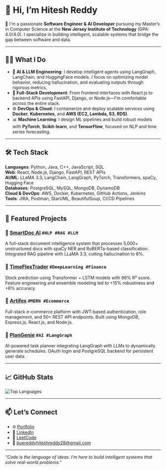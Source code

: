 # 👋 Hi, I’m Hitesh Reddy

🚀 I'm a passionate **Software Engineer & AI Developer** pursuing my Master’s in Computer Science at the **New Jersey Institute of Technology** (GPA: 4.0/4.0). I specialize in building intelligent, scalable systems that bridge the gap between software and data.

---

## 👨‍💻 What I Do

- 🧠 **AI & LLM Engineering**: I develop intelligent agents using LangGraph, LangChain, and HuggingFace models. I focus on optimizing model behavior, reducing hallucination, and evaluating outputs through rigorous metrics.
- 🔧 **Full-Stack Development**: From frontend interfaces with React.js to backend APIs using FastAPI, Django, or Node.js—I'm comfortable across the entire stack.
- ⚙️ **DevOps & Cloud**: I containerize and deploy scalable services using **Docker**, **Kubernetes**, and **AWS (EC2, Lambda, S3, RDS)**.
- 📊 **Machine Learning**: I design ML pipelines and build robust models with **PyTorch**, **Scikit-learn**, and **TensorFlow**, focused on NLP and time series forecasting.

---

## 🛠️ Tech Stack

**Languages**: Python, Java, C++, JavaScript, SQL  
**Web**: React, Node.js, Django, FastAPI, REST APIs  
**AI/ML**: LLaMA 3.3, LangChain, LangGraph, PyTorch, Transformers, spaCy, Hugging Face  
**Databases**: PostgreSQL, MySQL, MongoDB, DynamoDB  
**Cloud & DevOps**: AWS, Docker, Kubernetes, GitHub Actions, Jenkins  
**Tools**: JIRA, Postman, StarUML, BeautifulSoup, CI/CD Pipelines

---

## 📂 Featured Projects

### 🔹 [SmartDoc AI](https://github.com/HiteshReddy28) `#NLP #RAG #LLM`
A full-stack document intelligence system that processes 5,000+ unstructured docs with spaCy NER and RoBERTa-based classification. Integrated RAG pipeline with LLaMA 3.3, cutting hallucination to 8%.

### 🔹 [TimeFlexTrader](https://github.com/HiteshReddy28) `#DeepLearning #Finance`
Stock prediction using Transformer + LSTM models with 96% R² score. Feature engineering and ensemble modeling led to +15% robustness and +8% accuracy.

### 🔹 [Artifex](https://github.com/HiteshReddy28) `#MERN #Ecommerce`
Full-stack e-commerce platform with JWT-based authentication, role management, and 50+ REST API endpoints. Built using MongoDB, Express.js, React.js, and Node.js.

### 🔹 [PlanGenie](https://github.com/HiteshReddy28) `#AI #LangGraph`
AI-powered task planner integrating LangGraph with LLMs to dynamically generate schedules. OAuth login and PostgreSQL backend for persistent user data.

---

## 📈 GitHub Stats


![Top Languages](https://github-readme-stats.vercel.app/api/top-langs/?username=HiteshReddy28&layout=compact&theme=radical)

---

## 📫 Let’s Connect

- 🌐 [Portfolio](https://portfolio-hiteshreddy28.vercel.app/)
- 💼 [LinkedIn](https://www.linkedin.com/in/hitesh-reddy28/)
- 🧠 [LeetCode](https://leetcode.com/u/Hitesh_Reddy/)
- 📧 buereddyhiteshreddy28@gmail.com

---

_“Code is the language of ideas. I’m here to build intelligent systems that solve real-world problems.”_
